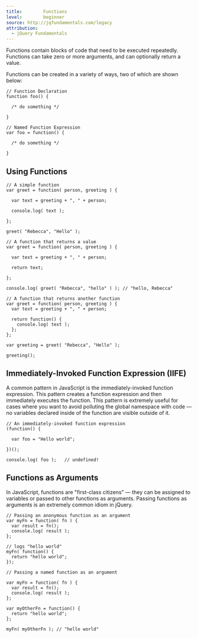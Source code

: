 ```yaml
---
title:        Functions
level:        beginner
source: http://jqfundamentals.com/legacy
attribution: 
  - jQuery Fundamentals
---
```


Functions contain blocks of code that need to be executed repeatedly. Functions can take zero or more arguments, and can optionally return a value.

Functions can be created in a variety of ways, two of which are shown below:

```
// Function Declaration
function foo() {

  /* do something */

}
```

```
// Named Function Expression
var foo = function() {

  /* do something */

}
```

## Using Functions

```
// A simple function
var greet = function( person, greeting ) {

  var text = greeting + ", " + person;

  console.log( text );

};

greet( "Rebecca", "Hello" );
```

```
// A function that returns a value
var greet = function( person, greeting ) {

  var text = greeting + ", " + person;

  return text;

};

console.log( greet( "Rebecca", "hello" ) ); // "hello, Rebecca"
```

```
// A function that returns another function
var greet = function( person, greeting ) {
  var text = greeting + ", " + person;

  return function() {
    console.log( text );
  };
};

var greeting = greet( "Rebecca", "Hello" );

greeting();
```

## Immediately-Invoked Function Expression (IIFE)

A common pattern in JavaScript is the immediately-invoked function expression. This pattern creates a function expression and then immediately executes the function. This pattern is extremely useful for cases where you want to avoid polluting the global namespace with code &#8212; no variables declared inside of the function are visible outside of it.

```
// An immediately-invoked function expression
(function() {

  var foo = "Hello world";

})();

console.log( foo );   // undefined!
```

## Functions as Arguments

In JavaScript, functions are "first-class citizens" &#8212; they can be assigned to variables or passed to other functions as arguments. Passing functions as arguments is an extremely common idiom in jQuery.

```
// Passing an anonymous function as an argument
var myFn = function( fn ) {
  var result = fn();
  console.log( result );
};

// logs "hello world"
myFn( function() {
  return "hello world";
});
```

```
// Passing a named function as an argument

var myFn = function( fn ) {
  var result = fn();
  console.log( result );
};

var myOtherFn = function() {
  return "hello world";
};

myFn( myOtherFn ); // "hello world"
```

